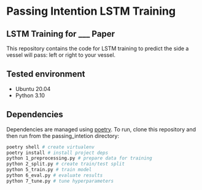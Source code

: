 # Passing Intention LSTM Training

## LSTM Training for ___ Paper
This repository contains the code for LSTM training to predict the side a vessel will pass: left or right to your vessel. 

## Tested environment
* Ubuntu 20.04
* Python 3.10

## Dependencies
Dependencies are managed using [poetry](https://python-poetry.org/). To run, clone this repository and then run from the passing_intetion directory: 

```bash
poetry shell # create virtualenv
poetry install # install project deps
python 1_preprocessing.py # prepare data for training
python 2_split.py # create train/test split
python 5_train.py # train model
python 6_eval.py # evaluate results
python 7_tune.py # tune hyperparameters 
```